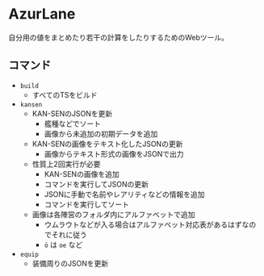 # AzurLane

自分用の値をまとめたり若干の計算をしたりするためのWebツール。

## コマンド

* `build`
  * すべてのTSをビルド
* `kansen`
  * KAN-SENのJSONを更新
    * 艦種などでソート
    * 画像から未追加の初期データを追加
  * KAN-SENの画像をテキスト化したJSONの更新
    * 画像からテキスト形式の画像をJSONで出力
  * 性質上2回実行が必要
    * KAN-SENの画像を追加
    * コマンドを実行してJSONの更新
    * JSONに手動で名前やレアリティなどの情報を追加
    * コマンドを実行してソート
  * 画像は各陣営のフォルダ内にアルファベットで追加
    * ウムラウトなどが入る場合はアルファベット対応表があるはずなのでそれに従う
    * `ö` は `oe` など
* `equip`
  * 装備周りのJSONを更新
